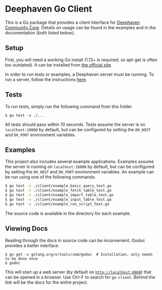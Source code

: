 # Deephaven Go Client

This is a Go package that provides a client interface for [Deephaven Community Core](https://github.com/deephaven/deephaven-core).
Details on usage can be found in the examples and in the documentation (both listed below).

## Setup

First, you will need a working Go install (1.13+ is required; so apt-get is often too outdated).
It can be installed from [the official site](https://go.dev/doc/install).

In order to run tests or examples, a Deephaven server must be running. 
To run a server, follow the instructions [here](https://github.com/deephaven/deephaven-core#run-deephaven).

## Tests

To run tests, simply run the following command from this folder.
```
$ go test -v ./...
```
All tests should pass within 10 seconds.
Tests assume the server is on `localhost:10000` by default, but can be configured by setting the `DH_HOST` and `DH_PORT` environment variables.

## Examples

This project also includes several example applications.
Examples assume the server is running on `localhost:10000` by default,
but can be configured by setting the `DH_HOST` and `DH_PORT` environment variables.
An example can be run using one of the following commands:
```bash
$ go test -v ./client/example_basic_query_test.go
$ go test -v ./client/example_fetch_table_test.go
$ go test -v ./client/example_import_table_test.go
$ go test -v ./client/example_input_table_test.go
$ go test -v ./client/example_run_script_test.go
```

The source code is available in the directory for each example.

## Viewing Docs

Reading through the docs in source code can be inconvenient, Godoc provides a better interface.
```
$ go get -v golang.org/x/tools/cmd/godoc  # Installation, only needs to be done once
$ godoc
```

This will start up a web server (by default on [`http://localhost:6060`](http://localhost:6060)) that can be opened in a browser.
Use Ctrl-F to search for `go-client`. Behind the link will be the docs for the entire project.